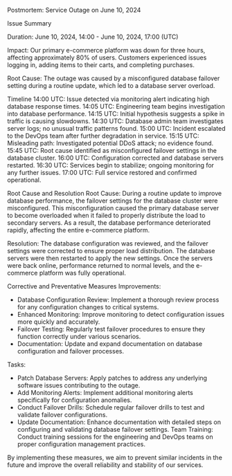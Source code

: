 Postmortem: Service Outage on June 10, 2024

Issue Summary

Duration:
June 10, 2024, 14:00 - June 10, 2024, 17:00 (UTC)

Impact:
Our primary e-commerce platform was down for three hours, affecting approximately 80% of users. Customers experienced issues logging in, adding items to their carts, and completing purchases.

Root Cause:
The outage was caused by a misconfigured database failover setting during a routine update, which led to a database server overload.

Timeline
14:00 UTC: Issue detected via monitoring alert indicating high database response times.
14:05 UTC: Engineering team begins investigation into database performance.
14:15 UTC: Initial hypothesis suggests a spike in traffic is causing slowdowns.
14:30 UTC: Database admin team investigates server logs; no unusual traffic patterns found.
15:00 UTC: Incident escalated to the DevOps team after further degradation in service.
15:15 UTC: Misleading path: Investigated potential DDoS attack; no evidence found.
15:45 UTC: Root cause identified as misconfigured failover settings in the database cluster.
16:00 UTC: Configuration corrected and database servers restarted.
16:30 UTC: Services begin to stabilize; ongoing monitoring for any further issues.
17:00 UTC: Full service restored and confirmed operational.

Root Cause and Resolution
Root Cause:
During a routine update to improve database performance, the failover settings for the database cluster were misconfigured. This misconfiguration caused the primary database server to become overloaded when it failed to properly distribute the load to secondary servers. As a result, the database performance deteriorated rapidly, affecting the entire e-commerce platform.

Resolution:
The database configuration was reviewed, and the failover settings were corrected to ensure proper load distribution. The database servers were then restarted to apply the new settings. Once the servers were back online, performance returned to normal levels, and the e-commerce platform was fully operational.

Corrective and Preventative Measures
Improvements:

 - Database Configuration Review: Implement a thorough review process for any configuration changes to critical systems.
 - Enhanced Monitoring: Improve monitoring to detect configuration issues more quickly and accurately.
 - Failover Testing: Regularly test failover procedures to ensure they function correctly under various scenarios.
 - Documentation: Update and expand documentation on database configuration and failover processes.

Tasks:

 - Patch Database Servers: Apply patches to address any underlying software issues contributing to the outage.
 - Add Monitoring Alerts: Implement additional monitoring alerts specifically for configuration anomalies.
 - Conduct Failover Drills: Schedule regular failover drills to test and validate failover configurations.
 - Update Documentation: Enhance documentation with detailed steps on configuring and validating database failover settings.
 Team Training: Conduct training sessions for the engineering and DevOps teams on proper configuration management practices.

 By implementing these measures, we aim to prevent similar incidents in the future and improve the overall reliability and stability of our services.
